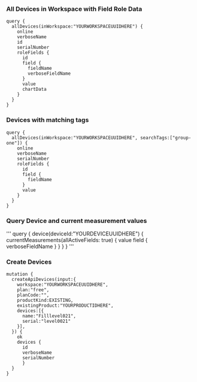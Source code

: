 
### All Devices in Workspace with Field Role Data

```
query {
  allDevices(inWorkspace:"YOURWORKSPACEUUIDHERE") {
    online
    verboseName
    id
    serialNumber
    roleFields {
      id
      field {
        fieldName
        verboseFieldName
      }
      value
      chartData
    }
  }
}
```

### Devices with matching tags

```
query {
  allDevices(inWorkspace:"YOURWORKSPACEUUIDHERE", searchTags:["group-one"]) {
    online
    verboseName
    serialNumber
    roleFields {
      id
      field {
        fieldName
      }
      value
    }
  }
}
```

### Query Device and current measurement values


'''
query {
  device(deviceId:"YOURDEVICEUUIDHERE") {
    currentMeasurements(allActiveFields: true) {
      value
      field {
        verboseFieldName
      }
    }
  }
}
'''


### Create Devices

```
mutation {
  createApiDevices(input:{
    workspace:"YOURWORKSPACEUUIDHERE",
    plan:"free",
    planCode:"",
    productKind:EXISTING,
    existingProduct:"YOURPRODUCTIDHERE",
    devices:[{
      name:"Filllevel021",
      serial:"level0021"
    }],
  }) {
    ok
    devices {
      id
      verboseName
      serialNumber
      }
  }    
}

```
